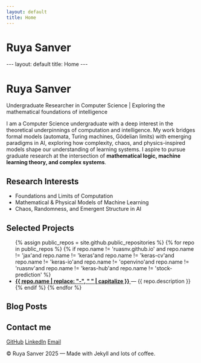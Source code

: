```yaml
---
layout: default
title: Home
---
```

<h1>Ruya Sanver</h1>---
layout: default
title: Home
---

<h1>Ruya Sanver</h1>
<p class="subtitle">Undergraduate Researcher in Computer Science | Exploring the mathematical foundations of intelligence</p>

<div class="bio">
  <p>
    I am a Computer Science undergraduate with a deep interest in the theoretical underpinnings of computation and intelligence. 
    My work bridges formal models (automata, Turing machines, Gödelian limits) with emerging paradigms in AI, 
    exploring how complexity, chaos, and physics-inspired models shape our understanding of learning systems. 
    I aspire to pursue graduate research at the intersection of <strong>mathematical logic, machine learning theory, and complex systems</strong>.
  </p>
</div>

<div class="section">
  <h2>Research Interests</h2>
  <ul>
    <li>Foundations and Limits of Computation </li>
    <li>Mathematical & Physical Models of Machine Learning</li>
    <li>Chaos, Randomness, and Emergent Structure in AI</li>
  </ul>
</div>

<div class="section">
  <h2> Selected Projects</h2>
  <ul id="projects-list">
    {% assign public_repos = site.github.public_repositories %}
    {% for repo in public_repos %}
      {% if repo.name != 'ruasnv.github.io' and
      repo.name != 'jax'and
      repo.name != 'keras'and
      repo.name != 'keras-cv'and
      repo.name != 'keras-io'and
      repo.name != 'openvino'and
      repo.name != 'ruasnv'and
      repo.name != 'keras-hub'and
      repo.name != 'stock-prediction'
      %} 
        <li>
          <a href="{{ repo.html_url }}" target="_blank">
            <strong>{{ repo.name | replace: "-", " " | capitalize }}</strong>
          </a> 
          — {{ repo.description }}
        </li>
      {% endif %}
    {% endfor %}
  </ul>
</div>

<div class="section">
  <h2> Blog Posts </h2>
  <ul id="substack-posts"></ul>
</div>

<script>
  async function loadSubstackPosts() {
    try {
      const rssUrl = "https://ruaslines.substack.com/feed";
      const response = await fetch(rssUrl);
      const text = await response.text();
      const parser = new DOMParser();
      const xml = parser.parseFromString(text, "application/xml");

      const items = xml.querySelectorAll("item");
      let html = "";
      items.forEach((item, i) => {
        if (i < 5) { // limit to 5 most recent posts
          const title = item.querySelector("title").textContent;
          const link = item.querySelector("link").textContent;
          html += `<li><a href="${link}" target="_blank">${title}</a></li>`;
        }
      });
      document.getElementById("substack-posts").innerHTML = html;
    } catch (error) {
      console.error("Error loading Substack posts:", error);
      document.getElementById("substack-posts").innerHTML = "<li>Unable to load posts right now.</li>";
    }
  }

  loadSubstackPosts();
</script>


<div class="section">
  <h2> Contact me</h2>
  <p>
    <a href="https://github.com/ruasnv" target="_blank">GitHub</a>
    <a href="https://linkedin.com/in/ruasnv/" target="_blank">LinkedIn</a> 
    <a href="mailto:ruyas7@proton.me">Email</a>
  </p>
</div>

<div class="footer">
  <p>© Ruya Sanver 2025 — Made with Jekyll and lots of coffee.</p>
</div>